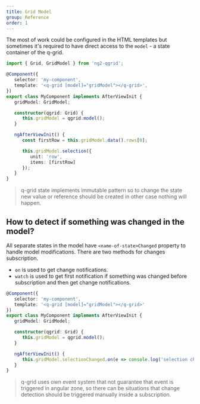 ```yaml
---
title: Grid Model
group: Reference
order: 1
---
```


The most of work could be configured in the HTML templates but sometimes it's required to have direct access to the `model` - a state container of the q-grid.

```typescript
import { Grid, GridModel } from 'ng2-qgrid';

@Component({
   selector: 'my-component',
   template: '<q-grid [model]="gridModel"></q-grid>',
})
export class MyComponent implements AfterViewInit {
   gridModel: GridModel;

   constructor(qgrid: Grid) {
      this.gridModel = qgrid.model();
   }

   ngAfterViewInit() {
      const firstRow = this.gridModel.data().rows[0];

      this.gridModel.selection({
         unit: 'row',
         items: [firstRow]
      });
   }
}
```

> q-grid state implements immutable pattern so to change the state new value or reference should be created in other case nothing will happen.

## How to detect if something was changed in the model?

All separate states in the model have `<name-of-state>Changed` property to handle model modifications. There are two methods for changes subscription.

* `on` is used to get change notifications.
* `watch` is used to get first notification if something was changed before subscription and then get change notifications.

```typescript
@Component({
   selector: 'my-component',
   template: '<q-grid [model]="gridModel"></q-grid>'
})
export class MyComponent implements AfterViewInit {
   gridModel: GridModel;

   constructor(qgrid: Grid) {
      this.gridModel = qgrid.model();
   }

   ngAfterViewInit() {
      this.gridModel.selectionChanged.on(e => console.log('selection changed')));
   }
}
```

> q-grid uses own event system that not guarantee that event is triggered in angular zone, so there can be situations that change detection should be triggered manually inside a subscription.
